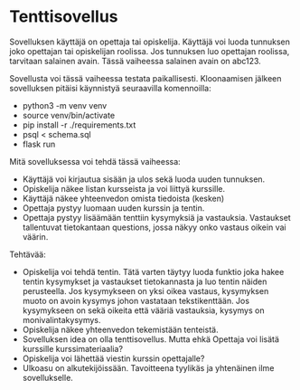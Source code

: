 <h1>Tenttisovellus</h1>

Sovelluksen käyttäjä on opettaja tai opiskelija. Käyttäjä voi luoda tunnuksen
joko opettajan tai opiskelijan roolissa. Jos tunnuksen luo opettajan roolissa,
tarvitaan salainen avain. Tässä vaiheessa salainen avain on abc123.

Sovellusta voi tässä vaiheessa testata paikallisesti. Kloonaamisen jälkeen
sovelluksen pitäisi käynnistyä seuraavilla komennoilla:

<ul>
  <li>python3 -m venv venv</li>
  <li>source venv/bin/activate</li>
  <li>pip install -r ./requirements.txt</li>

  <li>psql < schema.sql</li>

  <li>flask run</li>
</ul>

Mitä sovelluksessa voi tehdä tässä vaiheessa:

<ul>
  <li>Käyttäjä voi kirjautua sisään ja ulos sekä luoda uuden tunnuksen.</li>
  <li>Opiskelija näkee listan kursseista ja voi liittyä kurssille.</li>
  <li>Käyttäjä näkee yhteenvedon omista tiedoista (kesken)</li>

  <li>Opettaja pystyy luomaan uuden kurssin ja tentin.</li>

  <li>Opettaja pystyy lisäämään tenttiin kysymyksiä ja vastauksia. Vastaukset
      tallentuvat tietokantaan questions, jossa näkyy onko vastaus oikein vai väärin.</li>
</ul>

Tehtävää:
<ul>
  <li>Opiskelija voi tehdä tentin. Tätä varten täytyy luoda funktio joka hakee
      tentin kysymykset ja vastaukset tietokannasta ja luo tentin näiden perusteella. Jos kysymykseen on yksi oikea vastaus, kysymyksen muoto on avoin kysymys johon vastataan tekstikenttään. Jos kysymykseen on sekä oikeita että vääriä vastauksia, kysymys on monivalintakysymys.</li>
  <li>Opiskelija näkee yhteenvedon tekemistään tenteistä.</li>
  <li>Sovelluksen idea on olla tenttisovellus. Mutta ehkä Opettaja voi lisätä kurssille kurssimateriaalia?</li>
  <li>Opiskelija voi lähettää viestin kurssin opettajalle?</li>
  <li>Ulkoasu on alkutekijöissään. Tavoitteena tyylikäs ja yhtenäinen ilme sovellukselle.</li>
